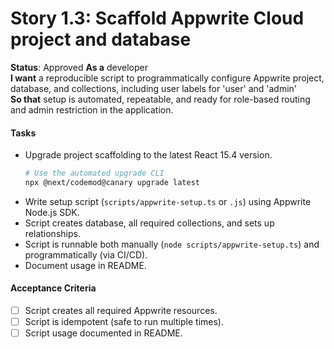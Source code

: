 # Story 1.3: Scaffold Appwrite Cloud project and database

**Status**: Approved
**As a** developer  
**I want** a reproducible script to programmatically configure Appwrite project, database, and collections, including user labels for 'user' and 'admin'  
**So that** setup is automated, repeatable, and ready for role-based routing and admin restriction in the application.

#### Tasks

- Upgrade project scaffolding to the latest React 15.4 version.
  ```bash
  # Use the automated upgrade CLI
  npx @next/codemod@canary upgrade latest
  ```
- Write setup script (`scripts/appwrite-setup.ts` or `.js`) using Appwrite Node.js SDK.
- Script creates database, all required collections, and sets up relationships.
- Script is runnable both manually (`node scripts/appwrite-setup.ts`) and programmatically (via CI/CD).
- Document usage in README.

#### Acceptance Criteria

- [ ] Script creates all required Appwrite resources.
- [ ] Script is idempotent (safe to run multiple times).
- [ ] Script usage documented in README.
